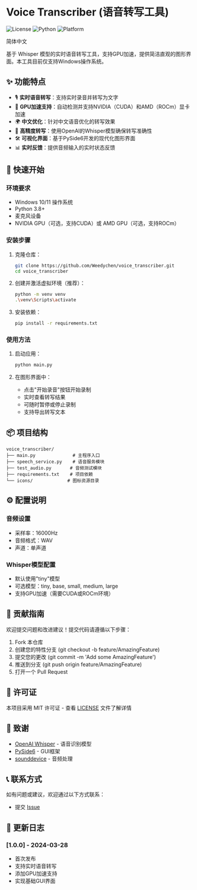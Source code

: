 # Voice Transcriber (语音转写工具)

![License](https://img.shields.io/badge/license-MIT-blue.svg)
![Python](https://img.shields.io/badge/python-3.8+-blue.svg)
![Platform](https://img.shields.io/badge/platform-Windows-lightgrey.svg)

简体中文

基于 Whisper 模型的实时语音转写工具，支持GPU加速，提供简洁直观的图形界面。本工具目前仅支持Windows操作系统。

## ✨ 功能特点

- 🎙️ **实时语音转写**：支持实时录音并转写为文字
- 🚀 **GPU加速支持**：自动检测并支持NVIDIA（CUDA）和AMD（ROCm）显卡加速
- 🌍 **中文优化**：针对中文语音优化的转写效果
- 🎯 **高精度转写**：使用OpenAI的Whisper模型确保转写准确性
- 🛠️ **可视化界面**：基于PySide6开发的现代化图形界面
- 📊 **实时反馈**：提供音频输入的实时状态反馈

## 🚀 快速开始

### 环境要求

- Windows 10/11 操作系统
- Python 3.8+
- 麦克风设备
- NVIDIA GPU（可选，支持CUDA）或 AMD GPU（可选，支持ROCm）

### 安装步骤

1. 克隆仓库：
   ```bash
   git clone https://github.com/Weedychen/voice_transcriber.git
   cd voice_transcriber
   ```

2. 创建并激活虚拟环境（推荐）：
   ```bash
   python -m venv venv
   .\venv\Scripts\activate
   ```

3. 安装依赖：
   ```bash
   pip install -r requirements.txt
   ```

### 使用方法

1. 启动应用：
   ```bash
   python main.py
   ```

2. 在图形界面中：
   - 点击"开始录音"按钮开始录制
   - 实时查看转写结果
   - 可随时暂停或停止录制
   - 支持导出转写文本

## 📦 项目结构

```
voice_transcriber/
├── main.py              # 主程序入口
├── speech_service.py    # 语音服务模块
├── test_audio.py       # 音频测试模块
├── requirements.txt    # 项目依赖
└── icons/             # 图标资源目录
```

## ⚙️ 配置说明

### 音频设置
- 采样率：16000Hz
- 音频格式：WAV
- 声道：单声道

### Whisper模型配置
- 默认使用"tiny"模型
- 可选模型：tiny, base, small, medium, large
- 支持GPU加速（需要CUDA或ROCm环境）

## 🤝 贡献指南

欢迎提交问题和改进建议！提交代码请遵循以下步骤：

1. Fork 本仓库
2. 创建您的特性分支 (git checkout -b feature/AmazingFeature)
3. 提交您的更改 (git commit -m 'Add some AmazingFeature')
4. 推送到分支 (git push origin feature/AmazingFeature)
5. 打开一个 Pull Request

## 📝 许可证

本项目采用 MIT 许可证 - 查看 [LICENSE](LICENSE) 文件了解详情

## 🙏 致谢

- [OpenAI Whisper](https://github.com/openai/whisper) - 语音识别模型
- [PySide6](https://wiki.qt.io/Qt_for_Python) - GUI框架
- [sounddevice](https://python-sounddevice.readthedocs.io/) - 音频处理

## 📞 联系方式

如有问题或建议，欢迎通过以下方式联系：

- 提交 [Issue](https://github.com/Weedychen/voice_transcriber/issues)

## 🔄 更新日志

### [1.0.0] - 2024-03-28
- 首次发布
- 支持实时语音转写
- 添加GPU加速支持
- 实现基础GUI界面 